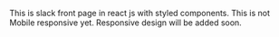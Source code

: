 This is slack front page in react js with styled components. This is not Mobile responsive yet. Responsive design will be added soon.
